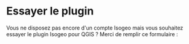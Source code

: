 # Essayer le plugin

Vous ne disposez pas encore d'un compte Isogeo mais vous souhaitez essayer le plugin Isogeo pour QGIS ? Merci de remplir ce formulaire :

<div class="pipedriveWebForms" data-pd-webforms="https://webforms.pipedrive.com/f/5kAUlfXAdFfv85vV3Mw1PWOYqOBpD7l9GV9wr0OlOAdmQcdC7DduZ6afScQHHZ"><script src="https://webforms.pipedrive.com/f/loader"></script></div>

